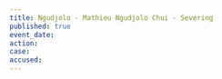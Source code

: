 ```yaml
---
title: Ngudjolo - Mathieu Ngudjolo Chui - Severing
published: true
event_date:
action:
case:
accused:
---
```


